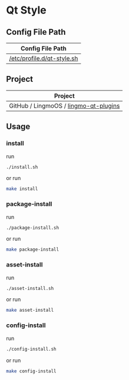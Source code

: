 

# Qt Style




## Config File Path

| Config File Path |
| --- |
| [/etc/profile.d/qt-style.sh](./asset/overlay/etc/skel/etc/profile.d/qt-style.sh) |




## Project

| Project |
| ------- |
| GitHub / LingmoOS / [lingmo-qt-plugins](https://github.com/LingmoOS/lingmo-qt-plugins) |




## Usage


### install

run

``` sh
./install.sh
```

or run

``` sh
make install
```


### package-install

run

``` sh
./package-install.sh
```

or run

``` sh
make package-install
```


### asset-install

run

``` sh
./asset-install.sh
```

or run

``` sh
make asset-install
```


### config-install

run

``` sh
./config-install.sh
```

or run

``` sh
make config-install
```
